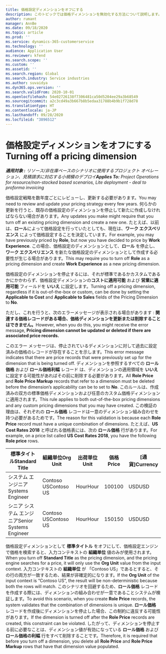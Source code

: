 ```yaml
---
title: 価格設定ディメンションをオフにする
description: このトピックでは価格ディメンションを無効化する方法について説明します。
author: rumant
manager: AnnBe
ms.date: 09/18/2020
ms.topic: article
ms.prod: ''
ms.service: dynamics-365-customerservice
ms.technology: ''
audience: Application User
ms.reviewer: kfend
ms.search.scope: ''
ms.custom: ''
ms.assetid: ''
ms.search.region: Global
ms.search.industry: Service industries
ms.author: suvaidya
ms.dyn365.ops.version: ''
ms.search.validFrom: 2020-10-01
ms.openlocfilehash: 54e02726138f7306481ca50d5204ee29a3b68549
ms.sourcegitcommit: a2c3cd49a3b667b8b5edaa31788b4b9b1f728d78
ms.translationtype: HT
ms.contentlocale: ja-JP
ms.lasthandoff: 09/28/2020
ms.locfileid: "3896512"
---
```

# <a name="turning-off-a-pricing-dimension"></a><span data-ttu-id="428f9-103">価格設定ディメンションをオフにする</span><span class="sxs-lookup"><span data-stu-id="428f9-103">Turning off a pricing dimension</span></span>

<span data-ttu-id="428f9-104">_**適用対象 :** リソース/非在庫ベースのシナリオに使用するプロジェクト オペレーション、見積請求に対応する小規模のデプロイ_</span><span class="sxs-lookup"><span data-stu-id="428f9-104">_**Applies To:** Project Operations for resource/non-stocked based scenarios, Lite deployment - deal to proforma invoicing_</span></span>

<span data-ttu-id="428f9-105">価格設定戦略を数年度ごとにレビューし、更新する必要があります。</span><span class="sxs-lookup"><span data-stu-id="428f9-105">You may need to review and update your pricing strategy every few years.</span></span> <span data-ttu-id="428f9-106">何らかの更新を行うと、既存の価格設定のディメンションを停止して新たに作成しなければならない場合があります。</span><span class="sxs-lookup"><span data-stu-id="428f9-106">Any updates you make might require that you turn off an existing pricing dimension and create a new one.</span></span> <span data-ttu-id="428f9-107">たとえば、以前は、**ロール**によって価格設定を行っていたとしても、現在は、**ワーク エクスペリエンス** によって価格設定することを決定しています。</span><span class="sxs-lookup"><span data-stu-id="428f9-107">For example, you may have previously priced by **Role**, but now you have decided to price by **Work Experience**.</span></span> <span data-ttu-id="428f9-108">この場合、価格設定のディメンションとして、**ロール** を停止し、 **ワーク エクスペリエンス** を新たな価格設定のディメンションとして作成する必要性が生じる場合があります。</span><span class="sxs-lookup"><span data-stu-id="428f9-108">This may require you to turn off **Role** as a pricing dimension and create **Work Experience** as a new pricing dimension.</span></span> 

<span data-ttu-id="428f9-109">価格設定のディメンションを停止するには、それが標準であるかカスタムであるかにかかわらず、価格設定ディメンションの**コストに適用可能** および **営業に適用可能** フィールドを **いいえ** に設定します。</span><span class="sxs-lookup"><span data-stu-id="428f9-109">Turning off a pricing dimension, regardless if it is out-of-the-box or custom, can be done by setting the **Applicable to Cost** and **Applicable to Sales** fields of the Pricing Dimension to **No**.</span></span>

<span data-ttu-id="428f9-110">ただし、これを行うと、次のエラーメッセージが表示される場合があります : **関連する価格レコードがある場合、価格ディメンションを更新または削除することはできません。**</span><span class="sxs-lookup"><span data-stu-id="428f9-110">However, when you do this, you might receive the error message, **Pricing dimension cannot be updated or deleted if there are associated price records.**</span></span>

<span data-ttu-id="428f9-111">このエラー メッセージは、停止されているディメンションに対して過去に設定済みの価格のレコードが存在することを示します。</span><span class="sxs-lookup"><span data-stu-id="428f9-111">This error message indicates that there are price records that were previously set up for the dimension that is being turned off.</span></span> <span data-ttu-id="428f9-112">ディメンションを参照するすべての **ロール価格** および **ロール価格利幅** レコード は、ディメンションの適用領域を **いいえ**に設定する可能性があればその前に削除する必要があります。</span><span class="sxs-lookup"><span data-stu-id="428f9-112">All **Role Price** and **Role Price Markup** records that refer to a dimension must be deleted before the dimension’s applicability can be to set to **No**.</span></span> <span data-ttu-id="428f9-113">このルールは、作成済みの双方の標準価格ディメンションおよび任意のカスタム価格ディメンションに適用されます。</span><span class="sxs-lookup"><span data-stu-id="428f9-113">This rule applies to both out-of-the-box pricing dimensions and any custom pricing dimensions that you may have created.</span></span> <span data-ttu-id="428f9-114">この検証の理由は、それぞれの **ロール価格** レコードは一意のディメンション組み合わせを持つ必要があるためです。</span><span class="sxs-lookup"><span data-stu-id="428f9-114">The reason for this validation is because each **Role Price** record must have a unique combination of dimensions.</span></span> <span data-ttu-id="428f9-115">たとえば、**US Cost Rates 2018** と呼ばれる価格表には、次の **ロール価格** 行があります。</span><span class="sxs-lookup"><span data-stu-id="428f9-115">For example, on a price list called **US Cost Rates 2018**, you have the following **Role price** rows.</span></span> 

| <span data-ttu-id="428f9-116">標準タイトル</span><span class="sxs-lookup"><span data-stu-id="428f9-116">Standard Title</span></span>         | <span data-ttu-id="428f9-117">組織単位</span><span class="sxs-lookup"><span data-stu-id="428f9-117">Org Unit</span></span>    |<span data-ttu-id="428f9-118">出荷単位</span><span class="sxs-lookup"><span data-stu-id="428f9-118">Unit</span></span>   |<span data-ttu-id="428f9-119">価格</span><span class="sxs-lookup"><span data-stu-id="428f9-119">Price</span></span>  |<span data-ttu-id="428f9-120">[通貨]</span><span class="sxs-lookup"><span data-stu-id="428f9-120">Currency</span></span>  |
| -----------------------|-------------|-------|-------|----------|
| <span data-ttu-id="428f9-121">システム エンジニア</span><span class="sxs-lookup"><span data-stu-id="428f9-121">Systems Engineer</span></span>|<span data-ttu-id="428f9-122">Contoso US</span><span class="sxs-lookup"><span data-stu-id="428f9-122">Contoso US</span></span>|<span data-ttu-id="428f9-123">Hour</span><span class="sxs-lookup"><span data-stu-id="428f9-123">Hour</span></span>| <span data-ttu-id="428f9-124">100</span><span class="sxs-lookup"><span data-stu-id="428f9-124">100</span></span>|<span data-ttu-id="428f9-125">USD</span><span class="sxs-lookup"><span data-stu-id="428f9-125">USD</span></span>|
| <span data-ttu-id="428f9-126">シニア システム エンジニア</span><span class="sxs-lookup"><span data-stu-id="428f9-126">Senior Systems Engineer</span></span>|<span data-ttu-id="428f9-127">Contoso US</span><span class="sxs-lookup"><span data-stu-id="428f9-127">Contoso US</span></span>|<span data-ttu-id="428f9-128">Hour</span><span class="sxs-lookup"><span data-stu-id="428f9-128">Hour</span></span>| <span data-ttu-id="428f9-129">150</span><span class="sxs-lookup"><span data-stu-id="428f9-129">150</span></span>| <span data-ttu-id="428f9-130">USD</span><span class="sxs-lookup"><span data-stu-id="428f9-130">USD</span></span>|


<span data-ttu-id="428f9-131">価格設定ディメンションとして **標準タイトル** をオフにして、価格設定エンジンで価格を検索すると、入力コンテキストの **組織単位** 値のみが使用されます。</span><span class="sxs-lookup"><span data-stu-id="428f9-131">When you turn off **Standard Title** as the pricing dimension, and the pricing engine searches for a price, it will only use the **Org Unit** value from the input context.</span></span> <span data-ttu-id="428f9-132">入力コンテキストの **組織単位** が 「Contoso US」であるとすると、その行の両方が一致するため、結果が非確定的になります。</span><span class="sxs-lookup"><span data-stu-id="428f9-132">If the **Org Unit** of the input context is “Contoso US”, the result will be non-deterministic because both the rows will match.</span></span> <span data-ttu-id="428f9-133">このシナリオを回避するため、**ロール価格** レコードを作成する際には、ディメンションの組み合わせが一意であることシステムが検証します。</span><span class="sxs-lookup"><span data-stu-id="428f9-133">To avoid this scenario, when you create **Role Price** records, the system validates that the combination of dimensions is unique.</span></span> <span data-ttu-id="428f9-134">**ロール価格** レコードを作成後にディメンションを停止した場合、この制約に違反する可能性があります。</span><span class="sxs-lookup"><span data-stu-id="428f9-134">If the dimension is turned off after the **Role Price** records are created, this constraint can be violated.</span></span> <span data-ttu-id="428f9-135">したがって、ディメンションを停止する前に必要なことは、ディメンション値が有効になっている **ロール価格** および **ロール価格の利幅** 行をすべて削除することです。</span><span class="sxs-lookup"><span data-stu-id="428f9-135">Therefore, it is required that before you turn off a dimension, you delete all **Role Price** and **Role Price Markup** rows that have that dimension value populated.</span></span>
